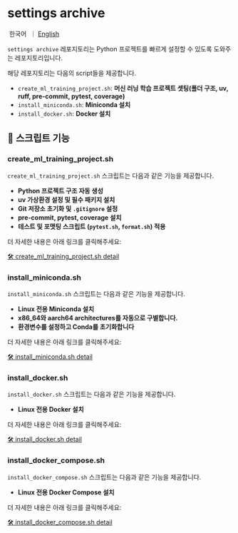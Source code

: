 # settings archive

<p align="left">
    &nbsp한국어&nbsp ｜ <a href="README.md">English</a>&nbsp 
</p>

`settings archive` 레포지토리는 Python 프로젝트를 빠르게 설정할 수 있도록 도와주는 레포지토리입니다.

해당 레포지토리는 다음의 script들을 제공합니다.

- `create_ml_training_project.sh`: **머신 러닝 학습 프로젝트 셋팅(폴더 구조, uv, ruff, pre-commit, pytest, coverage)**
- `install_miniconda.sh`: **Miniconda 설치**
- `install_docker.sh`: **Docker 설치**

## **📌 스크립트 기능**
### create_ml_training_project.sh
`create_ml_training_project.sh` 스크립트는 다음과 같은 기능을 제공합니다.

-  **Python 프로젝트 구조 자동 생성**  
-  **uv 가상환경 설정 및 필수 패키지 설치**  
-  **Git 저장소 초기화 및 `.gitignore` 설정**  
-  **pre-commit, pytest, coverage 설치**  
-  **테스트 및 포맷팅 스크립트 (`pytest.sh`, `format.sh`) 적용**  

더 자세한 내용은 아래 링크를 클릭해주세요:

[🛠 create_ml_training_project.sh detail](detail_readme/detail_ml_training_ko.md)

### install_miniconda.sh

`install_miniconda.sh` 스크립트는 다음과 같은 기능을 제공합니다.

- **Linux 전용 Miniconda 설치**  
- **x86_64와 aarch64 architectures를 자동으로 구별합니다.**  
- **환경변수를 설정하고 Conda를 초기화합니다**  

더 자세한 내용은 아래 링크를 클릭해주세요:

[🛠 install_miniconda.sh detail](detail_readme/detail_miniconda_ko.md)

### install_docker.sh

`install_docker.sh` 스크립트는 다음과 같은 기능을 제공합니다.

- **Linux 전용 Docker 설치**  

더 자세한 내용은 아래 링크를 클릭해주세요:

[🛠 install_docker.sh detail](detail_readme/detail_docker_ko.md)

### install_docker_compose.sh

`install_docker_compose.sh` 스크립트는 다음과 같은 기능을 제공합니다.

- **Linux 전용 Docker Compose 설치**  

더 자세한 내용은 아래 링크를 클릭해주세요:

[🛠 install_docker_compose.sh detail](detail_readme/detail_docker_compose_ko.md)
